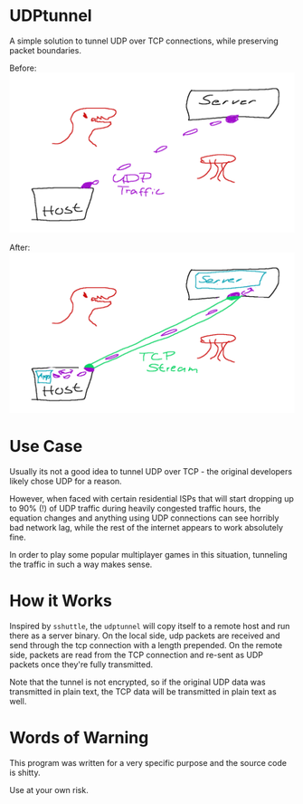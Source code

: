 # UDPtunnel

A simple solution to tunnel UDP over TCP connections, while preserving packet boundaries.

Before:
![Before](./before.png)

After:
![After](./after.png)


# Use Case

Usually its not a good idea to tunnel UDP over TCP - the original developers likely
chose UDP for a reason.

However, when faced with certain residential ISPs that will start dropping up to 90% (!)
of UDP traffic during heavily congested traffic hours, the equation changes and anything
using UDP connections can see horribly bad network lag, while the rest of the internet
appears to work absolutely fine.

In order to play some popular multiplayer games in this situation, tunneling the traffic
in such a way makes sense.


# How it Works

Inspired by `sshuttle`, the `udptunnel` will copy itself to a remote host and run
there as a server binary. On the local side, udp packets are received and send
through the tcp connection with a length prepended. On the remote side, packets
are read from the TCP connection and re-sent as UDP packets once they're fully transmitted.

Note that the tunnel is not encrypted, so if the original UDP data was transmitted in
plain text, the TCP data will be transmitted in plain text as well.

# Words of Warning

This program was written for a very specific purpose and the source code is shitty.

Use at your own risk.

